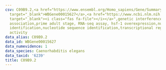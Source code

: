```yaml
---
csv: C09B9.2,<a href="https://www.ensembl.org/Homo_sapiens/Gene/Summary?db=core;g=WBGene00015627"
  target="_blank">WBGene00015627</a>,<a href="https://www.ncbi.nlm.nih.gov/pubmed/30894454"
  target="_blank"><i class="fas fa-file"></i></a>",genetic interference,functional
  association,prime adult stage, RNA-seq assay, hsf-1 overexpression,nucleotide sequence
  identification,nucleotide sequence identification,transcriptional regulation,up-regulates
  activity
data_alias: C09B9.2
data_id: WBGene00015627
data_numevidence: 1
data_species: Caenorhabditis elegans
data_taxid: '6239'
title: C09B9.2
---
```

